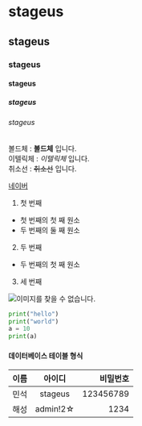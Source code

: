 # 

# stageus
## stageus
### stageus
#### stageus
##### stageus
###### stageus

볼드체 : **볼드체** 입니다.  
이텔릭체 : *이텔릭체* 입니다.  
취소선 : ~~취소선~~ 입니다.

[네이버](https://www.naver.com)

1. 첫 번째  
  - 첫 번째의 첫 째 원소  
  - 두 번째의 둘 째 원소  
2. 두 번째  
  - 두 번째의 첫 째 원소  
3. 세 번째

![이미지를 찾을 수 없습니다.](https://img1.daumcdn.net/thumb/R720x0.q80/?scode=mtistory2&fname=http%3A%2F%2Fcfile7.uf.tistory.com%2Fimage%2F24283C3858F778CA2EFABE)

```python
print("hello")
print("world")
a = 10
print(a)
```

#### 데이터베이스 테이블 형식  
|이름|아이디|비밀번호|  
|----|:---:|------:|  
|민석|stageus|123456789|  
|해성|admin!2☆|1234|  
